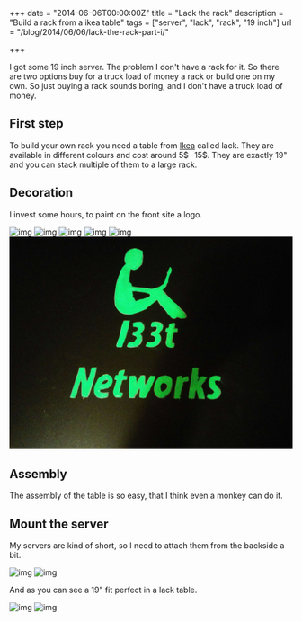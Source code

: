 +++
date = "2014-06-06T00:00:00Z"
title = "Lack the rack"
description = "Build a rack from a ikea table"
tags = ["server", "lack", "rack", "19 inch"]
url = "/blog/2014/06/06/lack-the-rack-part-i/"

+++

I got some 19 inch server. The problem I don't have a rack for it. So there are two options buy for a truck load of money a rack or build one on my own. So just buying a rack sounds boring, and I don't have a truck load of money. 

## First step

To build your own rack you need a table from [Ikea](http://www.ikea.com) called lack. They are available in different colours and cost around 5$ -15$.
They are exactly 19" and you can stack multiple of them to a large rack.

## Decoration

I invest some hours, to paint on the front site a logo.

![img](/blog-bilder/2014-06-06-Lack-the-rack-part-I-img1.jpg)
![img](/blog-bilder/2014-06-06-Lack-the-rack-part-I-img2.jpg)
![img](/blog-bilder/2014-06-06-Lack-the-rack-part-I-img3.jpg)
![img](/blog-bilder/2014-06-06-Lack-the-rack-part-I-img4.jpg)
![img](/blog-bilder/2014-06-06-Lack-the-rack-part-I-img5.jpg)
![img](/blog-bilder/2014-06-06-Lack-the-rack-part-I-img6.jpg)

## Assembly

The assembly of the table is so easy, that I think even a monkey can do it. 

## Mount the server

My servers are kind of short, so I need to attach them from the backside a bit.

![img](/blog-bilder/2014-06-06-Lack-the-rack-part-I-img7.jpg)
![img](/blog-bilder/2014-06-06-Lack-the-rack-part-I-img8.jpg)

And as you can see a 19" fit perfect in a lack table.

![img](/blog-bilder/2014-06-06-Lack-the-rack-part-I-img9.jpg)
![img](/blog-bilder/2014-06-06-Lack-the-rack-part-I-img10.jpg)

